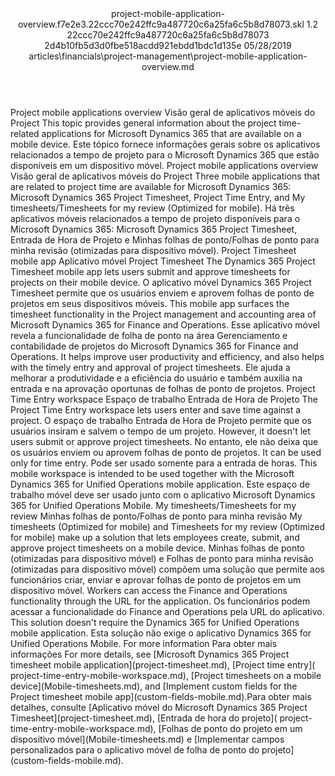 <?xml version="1.0" encoding="UTF-8"?>
<xliff xmlns:logoport="urn:logoport:xliffeditor:xliff-extras:1.0" xmlns:tilt="urn:logoport:xliffeditor:tilt-non-translatables:1.0" xmlns:xsi="http://www.w3.org/2001/XMLSchema-instance" xmlns="urn:oasis:names:tc:xliff:document:1.2" xmlns:xliffext="urn:microsoft:content:schema:xliffextensions" version="1.2" xsi:schemaLocation="urn:oasis:names:tc:xliff:document:1.2 xliff-core-1.2-transitional.xsd">
  <file datatype="xml" source-language="en-US" original="project-mobile-application-overview.md" target-language="pt-BR">
    <header>
      <tool tool-company="Microsoft" tool-version="1.0-d915bc8" tool-name="mdxliff" tool-id="mdxliff"/>
      <xliffext:skl_file_name>project-mobile-application-overview.f7e2e3.22ccc70e242ffc9a487720c6a25fa6c5b8d78073.skl</xliffext:skl_file_name>
      <xliffext:version>1.2</xliffext:version>
      <xliffext:ms.openlocfilehash>22ccc70e242ffc9a487720c6a25fa6c5b8d78073</xliffext:ms.openlocfilehash>
      <xliffext:ms.sourcegitcommit>2d4b10fb5d3d0fbe518acdd921ebdd1bdc1d135e</xliffext:ms.sourcegitcommit>
      <xliffext:ms.lasthandoff>05/28/2019</xliffext:ms.lasthandoff>
      <xliffext:ms.openlocfilepath>articles\financials\project-management\project-mobile-application-overview.md</xliffext:ms.openlocfilepath>
    </header>
    <body>
      <group extype="content" id="content">
        <trans-unit xml:space="preserve" translate="yes" id="101" restype="x-metadata">
          <source>Project mobile applications overview</source>
        <target logoport:matchpercent="101" state="translated" state-qualifier="leveraged-tm">Visão geral de aplicativos móveis do Project</target></trans-unit>
        <trans-unit xml:space="preserve" translate="yes" id="102" restype="x-metadata">
          <source>This topic provides general information about the project time-related applications for Microsoft Dynamics 365 that are available on a mobile device.</source>
        <target logoport:matchpercent="101" state="translated" state-qualifier="leveraged-tm">Este tópico fornece informações gerais sobre os aplicativos relacionados a tempo de projeto para o Microsoft Dynamics 365 que estão disponíveis em um dispositivo móvel.</target></trans-unit>
        <trans-unit xml:space="preserve" translate="yes" id="103">
          <source>Project mobile applications overview</source>
        <target logoport:matchpercent="101" state="translated" state-qualifier="leveraged-tm">Visão geral de aplicativos móveis do Project</target></trans-unit>
        <trans-unit xml:space="preserve" translate="yes" id="104">
          <source>Three mobile applications that are related to project time are available for Microsoft Dynamics 365: Microsoft Dynamics 365 Project Timesheet, Project Time Entry, and My timesheets/Timesheets for my review (Optimized for mobile).</source>
        <target logoport:matchpercent="101" state="translated" state-qualifier="leveraged-tm">Há três aplicativos móveis relacionados a tempo de projeto disponíveis para o Microsoft Dynamics 365: Microsoft Dynamics 365 Project Timesheet, Entrada de Hora de Projeto e Minhas folhas de ponto/Folhas de ponto para minha revisão (otimizadas para dispositivo móvel).</target></trans-unit>
        <trans-unit xml:space="preserve" translate="yes" id="105">
          <source>Project Timesheet mobile app</source>
        <target logoport:matchpercent="101" state="translated" state-qualifier="leveraged-tm">Aplicativo móvel Project Timesheet</target></trans-unit>
        <trans-unit xml:space="preserve" translate="yes" id="106">
          <source>The Dynamics 365 Project Timesheet mobile app lets users submit and approve timesheets for projects on their mobile device.</source>
        <target logoport:matchpercent="101" state="translated" state-qualifier="leveraged-tm">O aplicativo móvel Dynamics 365 Project Timesheet permite que os usuários enviem e aprovem folhas de ponto de projetos em seus dispositivos móveis.</target></trans-unit>
        <trans-unit xml:space="preserve" translate="yes" id="107">
          <source>This mobile app surfaces the timesheet functionality in the Project management and accounting area of Microsoft Dynamics 365 for Finance and Operations.</source>
        <target logoport:matchpercent="101" state="translated" state-qualifier="leveraged-tm">Esse aplicativo móvel revela a funcionalidade de folha de ponto na área Gerenciamento e contabilidade de projetos do Microsoft Dynamics 365 for Finance and Operations.</target></trans-unit>
        <trans-unit xml:space="preserve" translate="yes" id="108">
          <source>It helps improve user productivity and efficiency, and also helps with the timely entry and approval of project timesheets.</source>
        <target logoport:matchpercent="101" state="translated" state-qualifier="leveraged-tm">Ele ajuda a melhorar a produtividade e a eficiência do usuário e também auxilia na entrada e na aprovação oportunas de folhas de ponto de projetos.</target></trans-unit>
        <trans-unit xml:space="preserve" translate="yes" id="109">
          <source>Project Time Entry workspace</source>
        <target logoport:matchpercent="101" state="translated" state-qualifier="leveraged-tm">Espaço de trabalho Entrada de Hora de Projeto</target></trans-unit>
        <trans-unit xml:space="preserve" translate="yes" id="110">
          <source>The Project Time Entry workspace lets users enter and save time against a project.</source>
        <target logoport:matchpercent="101" state="translated" state-qualifier="leveraged-tm">O espaço de trabalho Entrada de Hora de Projeto permite que os usuários insiram e salvem o tempo de um projeto.</target></trans-unit>
        <trans-unit xml:space="preserve" translate="yes" id="111">
          <source>However, it doesn't let users submit or approve project timesheets.</source>
        <target logoport:matchpercent="101" state="translated" state-qualifier="leveraged-tm">No entanto, ele não deixa que os usuários enviem ou aprovem folhas de ponto de projetos.</target></trans-unit>
        <trans-unit xml:space="preserve" translate="yes" id="112">
          <source>It can be used only for time entry.</source>
        <target logoport:matchpercent="101" state="translated" state-qualifier="leveraged-tm">Pode ser usado somente para a entrada de horas.</target></trans-unit>
        <trans-unit xml:space="preserve" translate="yes" id="113">
          <source>This mobile workspace is intended to be used together with the Microsoft Dynamics 365 for Unified Operations mobile application.</source>
        <target logoport:matchpercent="101" state="translated" state-qualifier="leveraged-tm">Este espaço de trabalho móvel deve ser usado junto com o aplicativo Microsoft Dynamics 365 for Unified Operations Mobile.</target></trans-unit>
        <trans-unit xml:space="preserve" translate="yes" id="114">
          <source>My timesheets/Timesheets for my review</source>
        <target logoport:matchpercent="101" state="translated" state-qualifier="leveraged-tm">Minhas folhas de ponto/Folhas de ponto para minha revisão</target></trans-unit>
        <trans-unit xml:space="preserve" translate="yes" id="115">
          <source>My timesheets (Optimized for mobile) and Timesheets for my review (Optimized for mobile) make up a solution that lets employees create, submit, and approve project timesheets on a mobile device.</source>
        <target logoport:matchpercent="101" state="translated" state-qualifier="leveraged-tm">Minhas folhas de ponto (otimizadas para dispositivo móvel) e Folhas de ponto para minha revisão (otimizadas para dispositivo móvel) compõem uma solução que permite aos funcionários criar, enviar e aprovar folhas de ponto de projetos em um dispositivo móvel.</target></trans-unit>
        <trans-unit xml:space="preserve" translate="yes" id="116">
          <source>Workers can access the Finance and Operations functionality through the URL for the application.</source>
        <target logoport:matchpercent="101" state="translated" state-qualifier="leveraged-tm">Os funcionários podem acessar a funcionalidade do Finance and Operations pela URL do aplicativo.</target></trans-unit>
        <trans-unit xml:space="preserve" translate="yes" id="117">
          <source>This solution doesn't require the Dynamics 365 for Unified Operations mobile application.</source>
        <target logoport:matchpercent="101" state="translated" state-qualifier="leveraged-tm">Esta solução não exige o aplicativo Dynamics 365 for Unified Operations Mobile.</target></trans-unit>
        <trans-unit xml:space="preserve" translate="yes" id="118">
          <source>For more information</source>
        <target logoport:matchpercent="101" state="translated" state-qualifier="leveraged-tm">Para obter mais informações</target></trans-unit>
        <trans-unit xml:space="preserve" translate="yes" id="119">
          <source>For more details, see <bpt id="p1">[</bpt>Microsoft Dynamics 365 Project timesheet mobile application<ept id="p1">](project-timesheet.md)</ept>, <bpt id="p2">[</bpt>Project time entry<ept id="p2">]( project-time-entry-mobile-workspace.md)</ept>, <bpt id="p3">[</bpt>Project timesheets on a mobile device<ept id="p3">](Mobile-timesheets.md)</ept>, and <bpt id="p4">[</bpt>Implement custom fields for the Project timesheet mobile app<ept id="p4">](custom-fields-mobile.md)</ept>.</source><target logoport:matchpercent="0" state="translated">Para obter mais detalhes, consulte <bpt id="p1">[</bpt>Aplicativo móvel do Microsoft Dynamics 365 Project Timesheet<ept id="p1">](project-timesheet.md)</ept>, <bpt id="p2">[</bpt>Entrada de hora do projeto<ept id="p2">]( project-time-entry-mobile-workspace.md)</ept>, <bpt id="p3">[</bpt>Folhas de ponto do projeto em um dispositivo móvel<ept id="p3">](Mobile-timesheets.md)</ept> e <bpt id="p4">[</bpt>Implementar campos personalizados para o aplicativo móvel de folha de ponto do projeto<ept id="p4">](custom-fields-mobile.md)</ept>.</target>
        </trans-unit>
      </group>
    </body>
  </file>
</xliff>